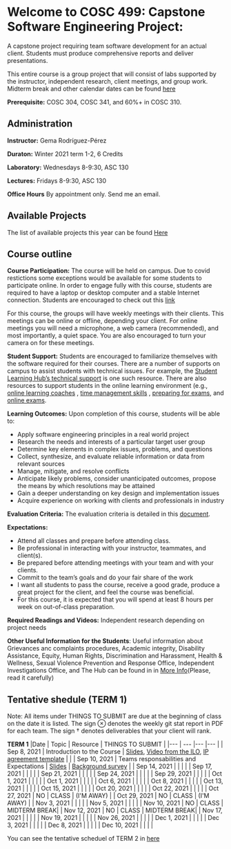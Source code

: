 # Welcome to COSC 499: Capstone Software Engineering Project: 
A capstone project requiring team software development for an actual client. Students must produce comprehensive reports and deliver presentations. 

This entire course is a group project that will consist of labs supported by the instructor, independent research, client meetings, and group work. Midterm break and other calendar dates can be found [here](http://okanagan.students.ubc.ca/calendar/)


**Prerequisite:** COSC 304, COSC 341, and 60%+ in COSC 310.

## Administration 
**Instructor:** Gema Rodríguez-Pérez

**Duraton:** Winter 2021 term 1-2, 6 Credits

**Laboratory:** Wednesdays 8-9:30, ASC 130

**Lectures:** Fridays 8-9:30, ASC 130

**Office Hours** By appointment only. Send me an email.


##  Available Projects 

The list of available projects this year can be found  [Here](projects.md)


## Course outline 
**Course Participation:** The course will be held on campus. Due to covid restictions some exceptions would be available for some students to participate online. In order to engage fully with this course, students are required to have a laptop or desktop computer and a stable Internet connection. Students are encouraged to check out this [link](https://keeplearning.ubc.ca/setting-up/)  

For this course, the groups will have weekly meetings with their clients. This meetings can be online or offline, depending your client. For online meetings you will need a microphone, a web camera (recommended), and most importantly, a quiet space. You are also encouraged to turn your camera on for these meetings.


**Student Support:** Students are encouraged to familiarize themselves with the software required for their courses. There are a number of supports on campus to assist students with technical issues. For example, the [Student Learning Hub’s technical support](https://students.ok.ubc.ca/academic-success/learning-hub/tech-support-for-online-learning/) is one such resource. There are also resources to support students in the online learning environment (e.g., [online learning coaches]( https://students.ok.ubc.ca/academic-success/learning-hub/online-learning-coaches/) , [time management skills](https://learningcommons.ubc.ca/student-toolkits/managing-your-time/) , [preparing for exams](https://learningcommons.ubc.ca/student-toolkits/preparing-for-exams/), and [online exams](https://learningcommons.ubc.ca/online-exams/).


**Learning Outcomes:** Upon completion of this course, students will be able to:
- Apply software engineering principles in a real world project
- Research the needs and interests of a particular target user group
- Determine key elements in complex issues, problems, and questions
- Collect, synthesize, and evaluate reliable information or data from relevant sources
- Manage, mitigate, and resolve conflicts
- Anticipate likely problems, consider unanticipated outcomes, propose the means by which resolutions may be
attained
- Gain a deeper understanding on key design and implementation issues
- Acquire experience on working with clients and professionals in industry

**Evaluation Criteria:** The evaluation criteria is detailed in this [document](EvaluationCriteria.md).

**Expectations:**
- Attend all classes and prepare before attending class.
- Be professional in interacting with your instructor, teammates, and client(s).
- Be prepared before attending meetings with your team and with your clients.
- Commit to the team’s goals and do your fair share of the work
- I want all students to pass the course, receive a good grade, produce a great project for the client, and feel the course was beneficial.
- For this course, it is expected that you will spend at least 8 hours per week on out-of-class preparation.

**Required Readings and Videos:** Independent research depending on project needs

**Other Useful Information for the Students**: Useful information about Grievances anc complaints procedures, Academic integrity, Disability Assistance, Equity, Human Rights, Discrimination and Harassment, Health & Wellness, Sexual Violence Prevention and Response Office, Independent Investigations Office, and The Hub can be found in in [More Info](MoreInformation.md)(Please, read it carefully)


## Tentative shedule (TERM 1)

Note: All items under THINGS TO SUBMIT are due at the beginning of class on the date it is listed. The sign ⊗ denotes the weekly git stat report in PDF for each team. The sign † denotes deliverables that your client will rank.

**TERM 1**
|Date |  Topic 	|   Resource	|   THINGS TO SUBMIT	|
|---	      | ---	    |---	        |---	      |
| Sep 8, 2021 | Introduction to the Course | [Slides](Slides/test.pptx), [Video from the ILO](Resources/video.mov), [IP agreement template](Resources/IP.pdf) | |
| Sep 10, 2021	    | Teams responsabilities and Expectations  	    |  [Slides](Slides/Leture2.pfg) |  [Background survey]() |
| Sep 14, 2021  	    |   	    |      |  |
| Sep 17, 2021  	    |   	    |     |  |
| Sep 21, 2021  	    |   	    |      |  |
| Sep 24, 2021  	    |   	    |      |  |
| Sep 29, 2021  	    |   	    |     |  |
| Oct 1, 2021  	    |   	    |     |  |
| Oct 1, 2021  	    |   	    |     |  |
| Oct 6, 2021  	    |   	    |     |  |
| Oct 8, 2021       |   	    |     |  |
| Oct 13, 2021 	    |   	    |     |  |
| Oct 15, 2021   	  |   	    |     |  |
| Oct 20, 2021   	  |         |     |          |
| Oct 22, 2021  	  |   	    |    |  |
| Oct 27, 2021   	  | NO     |  CLASS     |   (I'M AWAY) |
| Oct 29, 2021   	  | NO     |  CLASS     |   (I'M AWAY) |
| Nov 3, 2021   	  |   	    |     |  |
| Nov 5, 2021    	  |   	    |     |  |
| Nov 10, 2021   	  |  NO     |  CLASS  |      MIDTERM   BREAK|
| Nov 12, 2021   	  |  NO     |  CLASS  |      MIDTERM   BREAK|
| Nov 17, 2021  	  |   	    |     |  |
| Nov 19, 2021   	  |   	    |     |  |
| Nov 26, 2021   	  |   	    |	   |  |
| Dec 1, 2021	      |    	    |    |  |
| Dec 3, 2021	      |  	      |    |  |
| Dec 8, 2021	      |   	    |    |  |
| Dec 10, 2021	    |  	      |    |  |



You can see the tentative scheduel of TERM 2 in [here](tentativeschedule.md)

